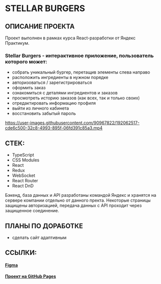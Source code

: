 # STELLAR BURGERS

## ОПИСАНИЕ ПРОЕКТА
Проект выполнен в рамках курса React-разработки от Яндекс Практикум.

### Stellar Burgers - интерактивное приложение, пользователь которого может:

* собрать уникальный бургер, перетащив элементы слева направо
* расположить ингредиенты в нужном порядке
* авторизоваться / зарегистрироваться
* оформить заказ
* ознакомиться с деталями ингредиентов и заказов
* просмотреть историю заказов (как всех, так и только своих)
* отредактировать информацию профиля
* выйти из личного кабинета
* восстановить забытый пароль

https://user-images.githubusercontent.com/90967822/192062517-cde6c500-32c8-4993-895f-06fd391c85a3.mp4

## СТЕК:
* TypeScript
* CSS Modules
* React
* Redux
* WebSocket
* React Router
* React DnD

Бэкенд, база данных и API разработаны командой Яндекс и хранятся на сервере компании отдельно от данного пректа. 
Некоторые страницы защищены авторизацией, передача данных с API проходит через защищенное соединение.

## ПЛАНЫ ПО ДОРАБОТКЕ
* сделать сайт адаптивным

## ССЫЛКИ:
#### [Figma](https://www.figma.com/file/ocw9a6hNGeAejl4F3G9fp8/React-_-%D0%9F%D1%80%D0%BE%D0%B5%D0%BA%D1%82%D0%BD%D1%8B%D0%B5-%D0%B7%D0%B0%D0%B4%D0%B0%D1%87%D0%B8-(3-%D0%BC%D0%B5%D1%81%D1%8F%D1%86%D0%B0)_external_link?node-id=2974:2989) 
#### [Проект на GitHub Pages](https://daryamakavchik.github.io/react-burger/)
